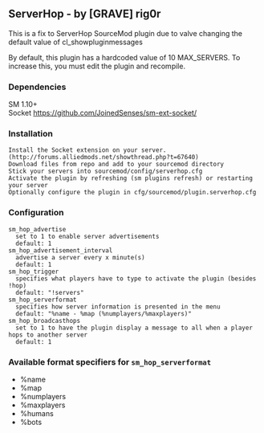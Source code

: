 ## ServerHop - by [GRAVE] rig0r
This is a fix to ServerHop SourceMod plugin due to valve changing the default value of cl_showpluginmessages  

By default, this plugin has a hardcoded value of 10 MAX_SERVERS. To increase this, you must edit the plugin and recompile.  

### Dependencies
SM 1.10+  
Socket https://github.com/JoinedSenses/sm-ext-socket/  
  
### Installation
```
Install the Socket extension on your server. (http://forums.alliedmods.net/showthread.php?t=67640)  
Download files from repo and add to your sourcemod directory  
Stick your servers into sourcemod/config/serverhop.cfg  
Activate the plugin by refreshing (sm plugins refresh) or restarting your server  
Optionally configure the plugin in cfg/sourcemod/plugin.serverhop.cfg  
```

### Configuration
```
sm_hop_advertise  
  set to 1 to enable server advertisements  
  default: 1  
sm_hop_advertisement_interval  
  advertise a server every x minute(s)  
  default: 1  
sm_hop_trigger  
  specifies what players have to type to activate the plugin (besides !hop)  
  default: "!servers"  
sm_hop_serverformat  
  specifies how server information is presented in the menu  
  default: "%name - %map (%numplayers/%maxplayers)"  
sm_hop_broadcasthops  
  set to 1 to have the plugin display a message to all when a player hops to another server  
  default: 1 
``` 

### Available format specifiers for `sm_hop_serverformat`  
- %name  
- %map  
- %numplayers  
- %maxplayers  
- %humans  
- %bots  
